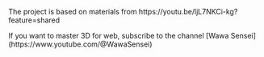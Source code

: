 <p>The project is based on materials from https://youtu.be/ljL7NKCi-kg?feature=shared</p>
If you want to master 3D for web, subscribe to the channel [Wawa Sensei](https://www.youtube.com/@WawaSensei)
